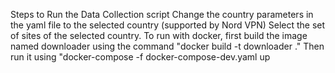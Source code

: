 Steps to Run the Data Collection script
Change the country parameters in the yaml file to the selected country (supported by Nord VPN)
Select the set of sites of the selected country.
To run with docker, first build the image named downloader using the command "docker build -t downloader  ." 
Then run it using "docker-compose -f docker-compose-dev.yaml up
